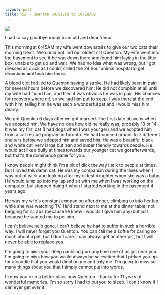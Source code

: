 ```yaml
--- 
layout: post
title: RIP - Quenton 08/21/98 to 10/28/09
---
```

<p><img src='https://www.littlehart.net/quenton-rip.jpg'/></p>
<p>I had to say goodbye today to an old and dear friend.</p>
<p>
This morning at 6:45AM my wife went downstairs to give our two cats their morning treats.  We could not find our oldest cat Quenton.  My wife went into the basement to see if he was down there and found him laying in the litter box, unable to get up and walk.  We had no idea what was wrong, but I got dressed as quick as I could, called the 24 hour animal hospital to get directions and took him there.
</p>
<p>
A blood clot had led to Quenton having a stroke.  He had likely been in pain for several hours before we discovered him.  He did not complain at all until my wife had found him, and then it was obvious he was in pain.  His chances for recovery where nil, so we had him put to sleep.  I was there at the end with him, telling him he was such a wonderful pet and I would miss him dearly.
</p>
<p>
We got Quenton 6 days after we got married.  The first date above is when we adopted him.  We have no idea how old he really was, probably 13 or 14.  It was my first cat (I had dogs when I was younger) and we adopted him from a cat rescue program in Toronto.  He had bounced around to 7 different shelters before we adopted him and saved him.  He was a beautiful black and white cat, very large but lean and super friendly towards people.  He would act like a bully at times towards our younger cat we got afterwards, but that's the dominance game for you.
</p>
<p>
I know people might think I'm a bit of dick the way I talk to people at times.  But I loved this damn cat.  He was my companion during the times when I was out of work and looking after my oldest daughter when she was a baby.  He would jump up into my lap and sit with me when I was working on the computer, but stopped doing it when I started working in the basement 4 years ago.
</p>
<p>
He was my wife's constant companion after dinner, climbing up into her lap while she was watching TV.  He'd stand next to me at the dinner table, not begging for scraps (because he knew I wouldn't give him any) but just because he wanted me to pet him.
</p>
<p>
I can't believe he's gone.  I can't believe he had to suffer in such a horrible way.  I will never forget you Quenton.  You can call me a softie for caring so much about a pet, but I don't care.   I can always get another pet, but I will never be able to replace you.
</p>
<p>
I'm going to miss your deep rumbling purr any time one of us got near you.  I'm going to miss how you would always be so excited that I picked you up for a cuddle that you would drool on me and only me.  I'm going to miss so many things about you that I simply cannot put into words.
</p>
<p>
I know you're in a better place now Quenton.  Thanks for 11 years of wonderful memories.  I'm so sorry I had to put you to sleep.  I don't know if I can ever get over it.
</p>
